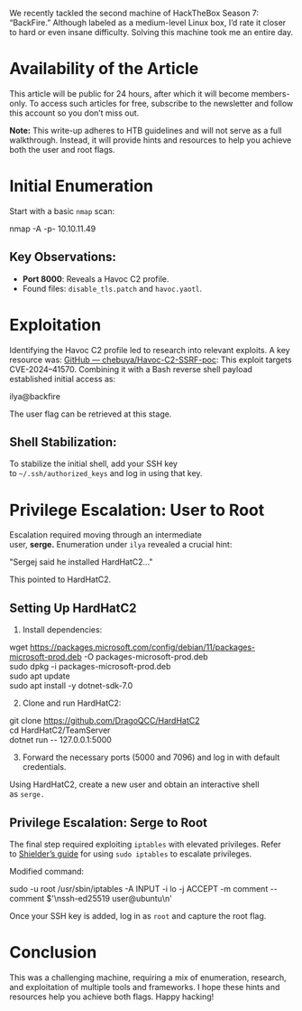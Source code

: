 We recently tackled the second machine of HackTheBox Season 7: “BackFire.” Although labeled as a medium-level Linux box, I’d rate it closer to hard or even insane difficulty. Solving this machine took me an entire day.

# Availability of the Article

This article will be public for 24 hours, after which it will become members-only. To access such articles for free, subscribe to the newsletter and follow this account so you don’t miss out.

**Note:** This write-up adheres to HTB guidelines and will not serve as a full walkthrough. Instead, it will provide hints and resources to help you achieve both the user and root flags.

# Initial Enumeration

Start with a basic `nmap` scan:

nmap -A -p- 10.10.11.49

## Key Observations:

- **Port 8000**: Reveals a Havoc C2 profile.
- Found files: `disable_tls.patch` and `havoc.yaotl`.

# Exploitation

Identifying the Havoc C2 profile led to research into relevant exploits. A key resource was: [GitHub — chebuya/Havoc-C2-SSRF-poc](https://github.com/chebuya/Havoc-C2-SSRF-poc): This exploit targets CVE-2024–41570. Combining it with a Bash reverse shell payload established initial access as:

ilya@backfire

The user flag can be retrieved at this stage.

## Shell Stabilization:

To stabilize the initial shell, add your SSH key to `~/.ssh/authorized_keys` and log in using that key.

# Privilege Escalation: User to Root

Escalation required moving through an intermediate user, **serge.** Enumeration under `ilya` revealed a crucial hint:

"Sergej said he installed HardHatC2..."

This pointed to HardHatC2.

## Setting Up HardHatC2

1. Install dependencies:

wget https://packages.microsoft.com/config/debian/11/packages-microsoft-prod.deb -O packages-microsoft-prod.deb  
sudo dpkg -i packages-microsoft-prod.deb  
sudo apt update  
sudo apt install -y dotnet-sdk-7.0

2. Clone and run HardHatC2:

git clone https://github.com/DragoQCC/HardHatC2  
cd HardHatC2/TeamServer  
dotnet run -- 127.0.0.1:5000

3. Forward the necessary ports (5000 and 7096) and log in with default credentials.

Using HardHatC2, create a new user and obtain an interactive shell as `serge.`

## Privilege Escalation: Serge to Root

The final step required exploiting `iptables` with elevated privileges. Refer to [Shielder’s guide](https://www.shielder.com/) for using `sudo iptables` to escalate privileges.

Modified command:

sudo -u root /usr/sbin/iptables -A INPUT -i lo -j ACCEPT -m comment --comment $'\nssh-ed25519 <your-public-key> user@ubuntu\n'

Once your SSH key is added, log in as `root` and capture the root flag.

# Conclusion

This was a challenging machine, requiring a mix of enumeration, research, and exploitation of multiple tools and frameworks. I hope these hints and resources help you achieve both flags. Happy hacking!